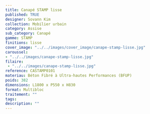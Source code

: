 ```yaml
---
title: Canapé STAMP lisse 
published: TRUE
designer: Sovann Kim
collection: Mobilier urbain
category: Assise
sub_category: Canapé
gamme: STAMP
finitions: lisse
cover_image: "../../images/cover_image/canape-stamp-lisse.jpg"
caroussel: 
- "../../images/canape-stamp-lisse.jpg"
filaire: 
 - "../../images/canape-stamp-lisse.jpg"
reference: CASTAMP0101
materiau: Béton Fibré à Ultra-hautes Performances (BFUP)
poids: 382
dimensions: L1800 x P550 x H830 
format: Multibloc
traitement: ""
tags: 
description: ""
---
```

